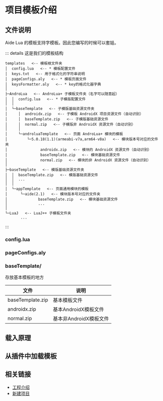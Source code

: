 # 项目模板介绍

## 文件说明

Aide Lua 的模板支持字模板。因此您编写的时候可以套娃。

::: details 这是我们的模板结构

``` 文件树:no-line-numbers
templates   <-- 模板根文件夹
│  config.lua   <-- * 模板配置文件
│  keys.txt   <-- 用于格式化的字符串说明
│  pageConfigs.aly   <-- * 模板页面文件
│  keysFormatter.aly   <-- * key的格式化器字典
│
├─AndroLua   <-- AndroLua+ 子模板文件夹（名字可以随意起）
│  │  config.lua   <-- * 子模版配置文件
│  │
│  └─baseTemplate   <-- 子模版基础资源文件夹
│     │  androidx.zip   <-- 子模板 AndroidX 项目资源文件（自动识别）
│     │  baseTemplate.zip   <-- 子模版基础资源文件
│     │  normal.zip   <-- 子模版非 AndroidX 资源文件（自动识别）
│     │
│     └─androluaTemplate   <-- 页面 AndroLua+ 模块的模板
│         └─5.0.18(1.1)(armeabi-v7a,arm64-v8a)   <-- 模块版本号对应的文件夹
│               androidx.zip   <-- 模块的 AndroidX 资源文件（自动识别）
│               baseTemplate.zip   <-- 模块基础资源文件
│               normal.zip   <-- 模块的非 AndroidX 资源文件（自动识别）
│
├─baseTemplate   <-- 模版基础资源文件夹
│  │  baseTemplate.zip   <-- 模版基础资源文件
│  │  ...
│  │
│  └─appTemplate   <-- 页面通用模块的模板
│      └─aide(2.1)   <-- 模块版本号对应的文件夹
│              baseTemplate.zip   <-- 模块基础资源文件
│              ...
│
└─LuaJ   <-- LuaJ++ 子模板文件夹
       ...
```

:::

### config.lua

### pageConfigs.aly

### baseTemplate/

存放基本模板的地方

| 文件 | 说明 |
| ---- | ---- |
| baseTemplate.zip | 基本模板文件 |
| androidx.zip | 基本AndroidX模板文件|
| normal.zip | 基本非AndroidX模板文件 |

## 载入原理

## 从插件中加载模板

## 相关链接

* [工程介绍](/project/README.md)
* [新建项目](/functiom/newproject.md)
